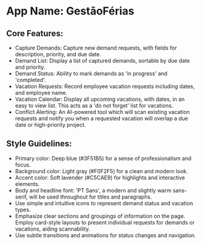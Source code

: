 # **App Name**: GestãoFérias

## Core Features:

- Capture Demands: Capture new demand requests, with fields for description, priority, and due date.
- Demand List: Display a list of captured demands, sortable by due date and priority.
- Demand Status: Ability to mark demands as 'in progress' and 'completed'.
- Vacation Requests: Record employee vacation requests including dates, and employee name.
- Vacation Calendar: Display all upcoming vacations, with dates, in an easy to view list. This acts as a 'do not forget' list for vacations.
- Conflict Alerting: An AI-powered tool which will scan existing vacation requests and notify you when a requested vacation will overlap a due date or high-priority project.

## Style Guidelines:

- Primary color: Deep blue (#3F51B5) for a sense of professionalism and focus.
- Background color: Light gray (#F0F2F5) for a clean and modern look.
- Accent color: Soft lavender (#C5CAE9) for highlights and interactive elements.
- Body and headline font: 'PT Sans', a modern and slightly warm sans-serif, will be used throughout for titles and paragraphs.
- Use simple and intuitive icons to represent demand status and vacation types.
- Emphasize clear sections and groupings of information on the page. Employ card-style layouts to present individual requests for demands or vacations, aiding scannability.
- Use subtle transitions and animations for status changes and navigation.